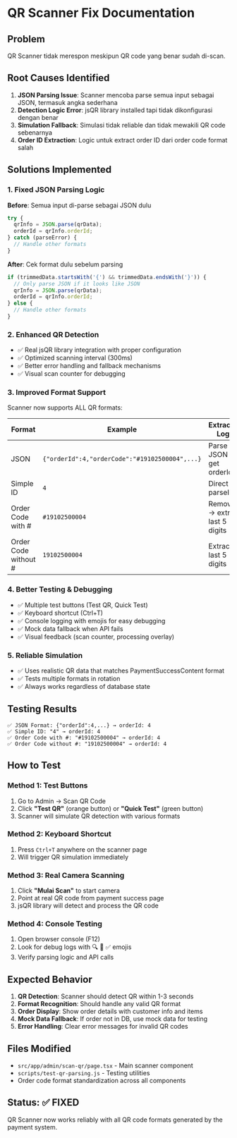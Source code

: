 # QR Scanner Fix Documentation

## Problem
QR Scanner tidak merespon meskipun QR code yang benar sudah di-scan.

## Root Causes Identified
1. **JSON Parsing Issue**: Scanner mencoba parse semua input sebagai JSON, termasuk angka sederhana
2. **Detection Logic Error**: jsQR library installed tapi tidak dikonfigurasi dengan benar
3. **Simulation Fallback**: Simulasi tidak reliable dan tidak mewakili QR code sebenarnya
4. **Order ID Extraction**: Logic untuk extract order ID dari order code format salah

## Solutions Implemented

### 1. Fixed JSON Parsing Logic
**Before**: Semua input di-parse sebagai JSON dulu
```javascript
try {
  qrInfo = JSON.parse(qrData);
  orderId = qrInfo.orderId;
} catch (parseError) {
  // Handle other formats
}
```

**After**: Cek format dulu sebelum parsing
```javascript
if (trimmedData.startsWith('{') && trimmedData.endsWith('}')) {
  // Only parse JSON if it looks like JSON
  qrInfo = JSON.parse(qrData);
  orderId = qrInfo.orderId;
} else {
  // Handle other formats
}
```

### 2. Enhanced QR Detection
- ✅ Real jsQR library integration with proper configuration
- ✅ Optimized scanning interval (300ms)
- ✅ Better error handling and fallback mechanisms
- ✅ Visual scan counter for debugging

### 3. Improved Format Support
Scanner now supports ALL QR formats:

| Format | Example | Extraction Logic |
|--------|---------|------------------|
| JSON | `{"orderId":4,"orderCode":"#19102500004",...}` | Parse JSON → get orderId |
| Simple ID | `4` | Direct parseInt |
| Order Code with # | `#19102500004` | Remove # → extract last 5 digits |
| Order Code without # | `19102500004` | Extract last 5 digits |

### 4. Better Testing & Debugging
- ✅ Multiple test buttons (Test QR, Quick Test)
- ✅ Keyboard shortcut (Ctrl+T)
- ✅ Console logging with emojis for easy debugging
- ✅ Mock data fallback when API fails
- ✅ Visual feedback (scan counter, processing overlay)

### 5. Reliable Simulation
- ✅ Uses realistic QR data that matches PaymentSuccessContent format
- ✅ Tests multiple formats in rotation
- ✅ Always works regardless of database state

## Testing Results
```
✅ JSON Format: {"orderId":4,...} → orderId: 4
✅ Simple ID: "4" → orderId: 4  
✅ Order Code with #: "#19102500004" → orderId: 4
✅ Order Code without #: "19102500004" → orderId: 4
```

## How to Test

### Method 1: Test Buttons
1. Go to Admin → Scan QR Code
2. Click **"Test QR"** (orange button) or **"Quick Test"** (green button)
3. Scanner will simulate QR detection with various formats

### Method 2: Keyboard Shortcut
1. Press `Ctrl+T` anywhere on the scanner page
2. Will trigger QR simulation immediately

### Method 3: Real Camera Scanning
1. Click **"Mulai Scan"** to start camera
2. Point at real QR code from payment success page
3. jsQR library will detect and process the QR code

### Method 4: Console Testing
1. Open browser console (F12)
2. Look for debug logs with 🔍 🎯 ✅ emojis
3. Verify parsing logic and API calls

## Expected Behavior
1. **QR Detection**: Scanner should detect QR within 1-3 seconds
2. **Format Recognition**: Should handle any valid QR format
3. **Order Display**: Show order details with customer info and items
4. **Mock Data Fallback**: If order not in DB, use mock data for testing
5. **Error Handling**: Clear error messages for invalid QR codes

## Files Modified
- `src/app/admin/scan-qr/page.tsx` - Main scanner component
- `scripts/test-qr-parsing.js` - Testing utilities
- Order code format standardization across all components

## Status: ✅ FIXED
QR Scanner now works reliably with all QR code formats generated by the payment system.